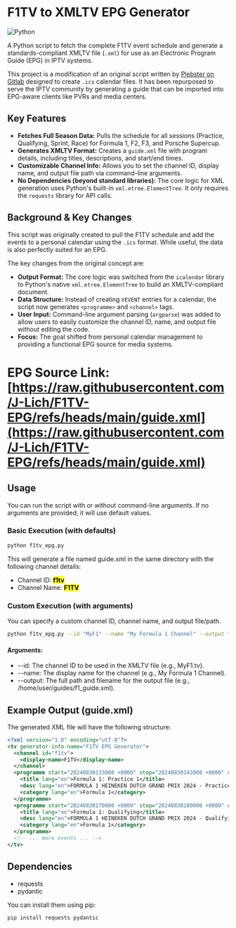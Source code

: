 # F1TV to XMLTV EPG Generator

![Python](https://img.shields.io/badge/python-3.8+-blue.svg)

A Python script to fetch the complete F1TV event schedule and generate a standards-compliant XMLTV file (`.xml`) for use as an Electronic Program Guide (EPG) in IPTV systems.

This project is a modification of an original script written by [Plebster on Gitlab](https://gitlab.com/Plebster/f1tv/) designed to create `.ics` calendar files. It has been repurposed to serve the IPTV community by generating a guide that can be imported into EPG-aware clients like PVRs and media centers.

## Key Features

-   **Fetches Full Season Data:** Pulls the schedule for all sessions (Practice, Qualifying, Sprint, Race) for Formula 1, F2, F3, and Porsche Supercup.
-   **Generates XMLTV Format:** Creates a `guide.xml` file with program details, including titles, descriptions, and start/end times.
-   **Customizable Channel Info:** Allows you to set the channel ID, display name, and output file path via command-line arguments.
-   **No Dependencies (beyond standard libraries):** The core logic for XML generation uses Python's built-in `xml.etree.ElementTree`. It only requires the `requests` library for API calls.

## Background & Key Changes

This script was originally created to pull the F1TV schedule and add the events to a personal calendar using the `.ics` format. While useful, the data is also perfectly suited for an EPG.

The key changes from the original concept are:

-   **Output Format:** The core logic was switched from the `icalendar` library to Python's native `xml.etree.ElementTree` to build an XMLTV-compliant document.
-   **Data Structure:** Instead of creating `VEVENT` entries for a calendar, the script now generates `<programme>` and `<channel>` tags.
-   **User Input:** Command-line argument parsing (`argparse`) was added to allow users to easily customize the channel ID, name, and output file without editing the code.
-   **Focus:** The goal shifted from personal calendar management to providing a functional EPG source for media systems.

# EPG Source Link: [https://raw.githubusercontent.com/J-Lich/F1TV-EPG/refs/heads/main/guide.xml](https://raw.githubusercontent.com/J-Lich/F1TV-EPG/refs/heads/main/guide.xml)

## Usage

You can run the script with or without command-line arguments. If no arguments are provided, it will use default values.

### Basic Execution (with defaults)

```bash
python f1tv_epg.py
```

This will generate a file named guide.xml in the same directory with the following channel details:
- Channel ID: <mark>**f1tv**</mark>
- Channel Name: <mark>**F1TV**</mark>

### Custom Execution (with arguments)
You can specify a custom channel ID, channel name, and output file/path.

```bash
python f1tv_epg.py --id "MyF1" --name "My Formula 1 Channel" --output "/path/to/my/epg.xml"
```

#### Arguments:
* --id: The channel ID to be used in the XMLTV file (e.g., MyF1.tv).
* --name: The display name for the channel (e.g., My Formula 1 Channel).
* --output: The full path and filename for the output file (e.g., /home/user/guides/f1_guide.xml).

## Example Output (guide.xml)
The generated XML file will have the following structure:

```xml
<?xml version="1.0" encoding="utf-8"?>
<tv generator-info-name="F1TV EPG Generator">
  <channel id="f1tv">
    <display-name>F1TV</display-name>
  </channel>
  <programme start="20240830133000 +0000" stop="20240830143000 +0000" channel="f1tv">
    <title lang="en">Formula 1: Practice 1</title>
    <desc lang="en">FORMULA 1 HEINEKEN DUTCH GRAND PRIX 2024 - Practice 1</desc>
    <category lang="en">Formula 1</category>
  </programme>
  <programme start="20240830170000 +0000" stop="20240830180000 +0000" channel="f1tv">
    <title lang="en">Formula 1: Qualifying</title>
    <desc lang="en">FORMULA 1 HEINEKEN DUTCH GRAND PRIX 2024 - Qualifying</desc>
    <category lang="en">Formula 1</category>
  </programme>
  <!-- ... more events ... -->
</tv>
```

## Dependencies
- requests
- pydantic

You can install them using pip:

```bash
pip install requests pydantic
```
